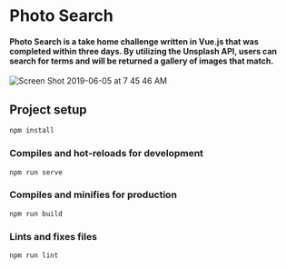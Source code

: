 # Photo Search

#### Photo Search is a take home challenge written in Vue.js that was completed within three days. By utilizing the Unsplash API, users can search for terms and will be returned a gallery of images that match.

![Screen Shot 2019-06-05 at 7 45 46 AM](https://user-images.githubusercontent.com/34728115/58961237-fd24ba00-8765-11e9-951f-ca7dd09366fb.png)


## Project setup
```
npm install
```

### Compiles and hot-reloads for development
```
npm run serve
```

### Compiles and minifies for production
```
npm run build
```

### Lints and fixes files
```
npm run lint
```

